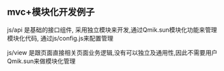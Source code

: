 ## mvc+模块化开发例子
js/api 是基础的接口组件, 采用独立模块来开发,通过Qmik.sun模块化功能来管理模块化代码, 通过js/config.js来配置管理

js/view 是跟页面直接相关页面业务逻辑,没有可以独立及通用性,因此不需要用户Qmik.sun来做模块化管理